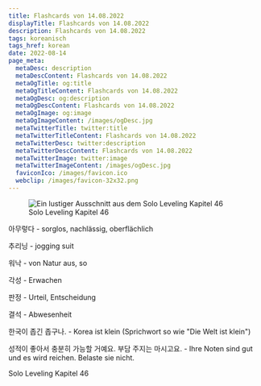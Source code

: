 ```yaml
---
title: Flashcards von 14.08.2022
displayTitle: Flashcards von 14.08.2022
description: Flashcards von 14.08.2022
tags: koreanisch
tags_href: korean
date: 2022-08-14
page_meta:
  metaDesc: description
  metaDescContent: Flashcards von 14.08.2022
  metaOgTitle: og:title
  metaOgTitleContent: Flashcards von 14.08.2022
  metaOgDesc: og:description
  metaOgDescContent: Flashcards von 14.08.2022
  metaOgImage: og:image
  metaOgImageContent: /images/ogDesc.jpg
  metaTwitterTitle: twitter:title
  metaTwitterTitleContent: Flashcards von 14.08.2022
  metaTwitterDesc: twitter:description
  metaTwitterDescContent: Flashcards von 14.08.2022
  metaTwitterImage: twitter:image
  metaTwitterImageContent: /images/ogDesc.jpg
  faviconIco: /images/favicon.ico
  webclip: /images/favicon-32x32.png
---
```


<figure>

<img src="/images/solo-leveling-46/solo-leveling-46.jpg" alt="Ein lustiger Ausschnitt aus dem Solo Leveling Kapitel 46">
<figcaption>Solo Leveling Kapitel 46</figcaption>

</figure>

아무렇다 - sorglos, nachlässig, oberflächlich

추리닝 - jogging suit

워낙 - von Natur aus, so

각성 - Erwachen

판정 - Urteil, Entscheidung

결석 - Abwesenheit

한국이 좁긴 좁구나. - Korea ist klein (Sprichwort so wie "Die Welt ist klein")

성적이 좋아서 충분히 가능할 거예요. 부담 주지는 마시고요. - Ihre Noten sind gut und es wird reichen. Belaste sie nicht.

Solo Leveling Kapitel 46
